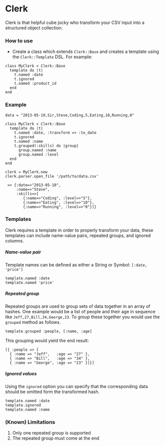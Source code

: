 # Clerk

Clerk is that helpful cube jocky who transform your CSV input into a structured object collection.

### How to use

- Create a class which extends `Clerk::Base` and creates a template using the `Clerk::Template` DSL. For example:

```
class MyClerk < Clerk::Base
  template do |t|
    t.named :date
    t.ignored
    t.named :product_id
  end
end
```
 	
### Example
```
data = "2013-05-10,Sir,Steve,Coding,5,Eating,10,Running,0"

class MyClerk < Clerk::Base
  template do |t|
    t.named :date, :transform => :to_date
    t.ignored
    t.named :name
    t.grouped(:skills) do |group|
      group.named :name
      group.named :level
  end
end

clerk = MyClerk.new 
clerk.parser.open_file '/path/to/data.csv'

 => {:date=>"2013-05-10", 
 	 :name=>"Steve", 
 	 :skills=>[
 	 	{:name=>"Coding", :level=>"5"}, 
 	 	{:name=>"Eating", :level=>"10"}, 
 	 	{:name=>"Running", :level=>"0"}]}
```

### Templates

Clerk requires a template in order to properly transform your data, these templates can include name-value pairs, repeated groups, and ignored columns.

##### Name-value pair

Template names can be defined as either a String or Symbol: `[:date, 'price']`

```
template.named :date
template.named 'price'
```

##### Repeated group

Repeated groups are used to group sets of data together in an array of hashes. One example would be a list of people and their age in sequence like `Jeff,27,Bill,34,George,23`. To group these together you would use the `grouped` method as follows.


`template.grouped :people, [:name, :age]`

This grouping would yield the end result:

```
[{ :people => [
  { :name => "Jeff",   :age => "27" },
  { :name => "Bill",   :age => "34" },
  { :name => "George", :age => "23" }]}]
```

##### Ignored values

Using the `ignored` option you can specify that the corresponding data should be omitted form the transformed hash.

```
template.named :date
template.ignored
template.named :name
```
	
### (Known) Limitations

1. Only one repeated group is supported
2. The repeated group must come at the end
